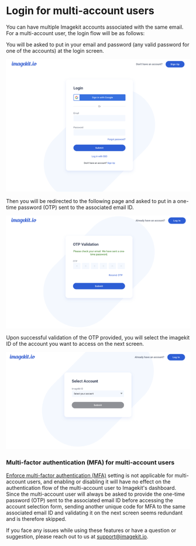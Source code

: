 # Login for multi-account users

You can have multiple Imagekit accounts associated with the same email. For a multi-account user, the login flow will be as follows:


You will be asked to put in your email and password (any valid password for one of the accounts) at the login screen.

![Login screen](<../.gitbook/assets/login_screen.png>)


Then you will be redirected to the following page and asked to put in a one-time password (OTP) sent to the associated email ID.


![OTP input screen](<../.gitbook/assets/OTP_input_screen.png>)


Upon successful validation of the OTP provided, you will select the imagekit ID of the account you want to access on the next screen.


![Account selection screen](<../.gitbook/assets/account_selection_screen.png>)


### Multi-factor authentication (MFA) for multi-account users


[Enforce multi-factor authentication (MFA)](../features/multi-factor-authentication.md) setting is not applicable for multi-account users, and enabling or disabling it will have no effect on the authentication flow of the multi-account user to Imagekit's dashboard. Since the multi-account user will always be asked to provide the one-time password (OTP) sent to the associated email ID before accessing the account selection form, sending another unique code for MFA to the same associated email ID and validating it on the next screen seems redundant and is therefore skipped.


If you face any issues while using these features or have a question or suggestion, please reach out to us at support@imagekit.io.